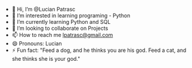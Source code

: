 - 👋 Hi, I’m @Lucian Patrasc
- 👀 I’m interested in learning programing - Python
- 🌱 I’m currently learning Python and SQL
- 💞️ I’m looking to collaborate on Projects
- 📫 How to reach me lpatrasc@gmail.com 
- 😄 Pronouns: Lucian
- ⚡ Fun fact: "Feed a dog, and he thinks you are his god. Feed a cat, and she thinks she is your god."
<!---
LucianPatrasc/LucianPatrasc is a ✨ special ✨ repository because its `README.md` (this file) appears on your GitHub profile.
You can click the Preview link to take a look at your changes.
--->
